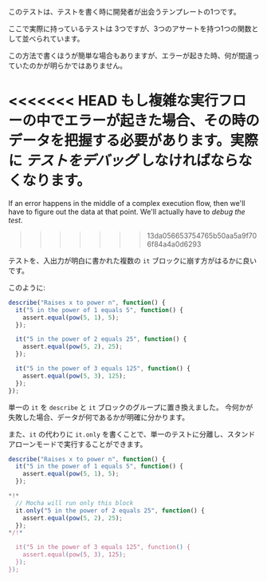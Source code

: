 このテストは、テストを書く時に開発者が出会うテンプレートの1つです。

ここで実際に持っているテストは 3つですが、3つのアサートを持つ1つの関数として並べられています。

この方法で書くほうが簡単な場合もありますが、エラーが起きた時、何が間違っていたのかが明らかではありません。

<<<<<<< HEAD
もし複雑な実行フローの中でエラーが起きた場合、その時のデータを把握する必要があります。実際に *テストをデバッグ* しなければならなくなります。
=======
If an error happens in the middle of a complex execution flow, then we'll have to figure out the data at that point. We'll actually have to *debug the test*.
>>>>>>> 13da056653754765b50aa5a9f706f84a4a0d6293

テストを、入出力が明白に書かれた複数の `it` ブロックに崩す方がはるかに良いです。

このように:
```js
describe("Raises x to power n", function() {
  it("5 in the power of 1 equals 5", function() {
    assert.equal(pow(5, 1), 5);
  });

  it("5 in the power of 2 equals 25", function() {
    assert.equal(pow(5, 2), 25);
  });

  it("5 in the power of 3 equals 125", function() {
    assert.equal(pow(5, 3), 125);
  });
});
```

単一の `it` を `describe` と `it` ブロックのグループに置き換えました。 今何かが失敗した場合、データが何であるかが明確に分かります。

また、`it` の代わりに `it.only` を書くことで、単一のテストに分離し、スタンドアローンモードで実行することができます。


```js
describe("Raises x to power n", function() {
  it("5 in the power of 1 equals 5", function() {
    assert.equal(pow(5, 1), 5);
  });

*!*
  // Mocha will run only this block
  it.only("5 in the power of 2 equals 25", function() {
    assert.equal(pow(5, 2), 25);
  });
*/!*

  it("5 in the power of 3 equals 125", function() {
    assert.equal(pow(5, 3), 125);
  });
});
```
